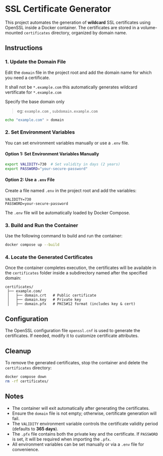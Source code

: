 # SSL Certificate Generator

This project automates the generation of **wildcard** SSL certificates using OpenSSL inside a Docker container. The certificates are stored in a volume-mounted `certificates` directory, organized by domain name.

## Instructions

### 1. Update the Domain File

Edit the `domain` file in the project root and add the domain name for which you need a certificate.

It shall not be `*.example.com` this automatically generates wildcard vertificate for `*.example.com`

Specify the base domain only

> eg: `example.com` , `subdomain.example.com`

```bash
echo "example.com" > domain
```

### 2. Set Environment Variables

You can set environment variables manually or use a `.env` file.

#### **Option 1: Set Environment Variables Manually**

```bash
export VALIDITY=730  # Set validity in days (2 years)
export PASSWORD="your-secure-password"
```

#### **Option 2: Use a `.env` File**

Create a file named `.env` in the project root and add the variables:

```
VALIDITY=730
PASSWORD=your-secure-password
```

The `.env` file will be automatically loaded by Docker Compose.

### 3. Build and Run the Container

Use the following command to build and run the container:

```bash
docker compose up --build
```

### 4. Locate the Generated Certificates

Once the container completes execution, the certificates will be available in the `certificates` folder inside a subdirectory named after the specified domain:

```plaintext
certificates/
 ├── example.com/
 │   ├── domain.crt   # Public certificate
 │   ├── domain.key   # Private key
 │   ├── domain.pfx   # PKCS#12 format (includes key & cert)
```

## Configuration

The OpenSSL configuration file `openssl.cnf` is used to generate the certificates. If needed, modify it to customize certificate attributes.

## Cleanup

To remove the generated certificates, stop the container and delete the `certificates` directory:

```bash
docker compose down
rm -rf certificates/
```

## Notes

- The container will exit automatically after generating the certificates.
- Ensure the `domain` file is not empty; otherwise, certificate generation will fail.
- The `VALIDITY` environment variable controls the certificate validity period (defaults to **365 days**).
- The `.pfx` file contains both the private key and the certificate. If `PASSWORD` is set, it will be required when importing the `.pfx`.
- All environment variables can be set manually or via a `.env` file for convenience.
